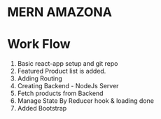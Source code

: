 # MERN AMAZONA

# Work Flow

1. Basic react-app setup and git repo
2. Featured Product list is added.
3. Adding Routing
4. Creating Backend - NodeJs Server
5. Fetch products from Backend
6. Manage State By Reducer hook & loading done
7. Added Bootstrap
